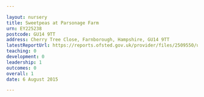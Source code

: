 ```yaml
---

layout: nursery
title: Sweetpeas at Parsonage Farm
urn: EY225238
postcode: GU14 9TT
address: Cherry Tree Close, Farnborough, Hampshire, GU14 9TT
latestReportUrl: https://reports.ofsted.gov.uk/provider/files/2509550/urn/EY225238.pdf
teaching: 0
development: 0
leadership: 1
outcomes: 0
overall: 1
date: 6 August 2015

---
```


